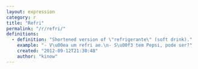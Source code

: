 ```yaml
---
layout: expression
category: r
title: "Refri"
permalink: "/r/refri/"
definitions:
  - definition: "Shortened version of \"refrigerante\" (soft drink)."
    example: "- V\u00ea um refri ae.\n- S\u00f3 tem Pepsi, pode ser?"
    created: "2012-09-12T21:30:48"
    author: "kinow"
---
```

